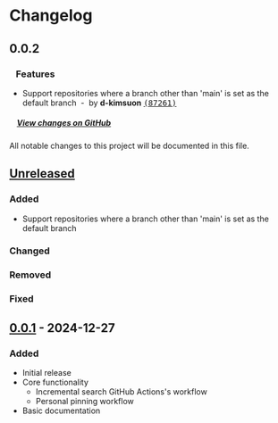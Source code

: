 # Changelog

## 0.0.2

### &nbsp;&nbsp;&nbsp;Features

- Support repositories where a branch other than 'main' is set as the default branch &nbsp;-&nbsp; by **d-kimsuon** [<samp>(87261)</samp>](https://github.com/d-kimuson/github-actions-search/commit/87261ca)

##### &nbsp;&nbsp;&nbsp;&nbsp;[View changes on GitHub](https://github.com/d-kimuson/github-actions-search/compare/v0.0.1...0.0.2)

All notable changes to this project will be documented in this file.

## [Unreleased]

### Added

- Support repositories where a branch other than 'main' is set as the default branch

### Changed

### Removed

### Fixed

## [0.0.1] - 2024-12-27

### Added

- Initial release
- Core functionality
  - Incremental search GitHub Actions's workflow
  - Personal pinning workflow
- Basic documentation

[Unreleased]: https://github.com/username/repository/compare/v0.0.1...HEAD
[0.0.1]: https://github.com/username/repository/releases/tag/v0.0.1
